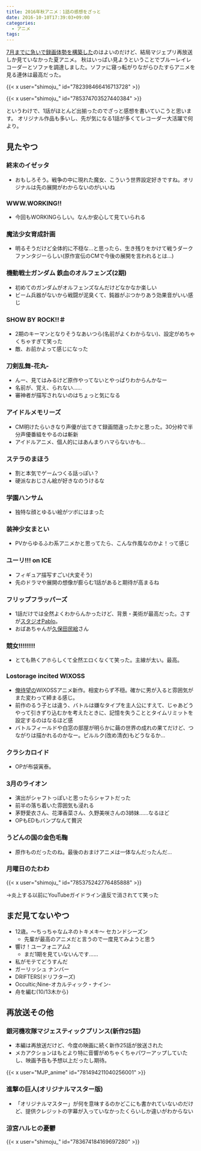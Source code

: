 ```yaml
---
title: 2016年秋アニメ：1話の感想をざっと
date: 2016-10-10T17:39:03+09:00
categories:
  - アニメ
tags:
---
```


[7月までに急いで録画体勢を構築した](/2016/07/29/tv-life/)のはよいのだけど、結局マジェプリ再放送しか見ていなかった夏アニメ。
秋はいっぱい見ようということでブルーレイレコーダーとソファを調達しました。ソファに寝っ転がりながらひたすらアニメを見る連休は最高だった。

{{< x user="shimoju_" id="782398466416713728" >}}

{{< x user="shimoju_" id="785374703527440384" >}}

というわけで、1話がほとんど出揃ったのでざっと感想を書いていこうと思います。
オリジナル作品も多いし、先が気になる1話が多くてレコーダー大活躍で何より。

## 見たやつ

### 終末のイゼッタ

- おもしろそう。戦争の中に現れた魔女、こういう世界設定好きですね。オリジナルは先の展開がわからないのがいいね

### WWW.WORKING!!

- 今回もWORKINGらしい。なんか安心して見ていられる

### 魔法少女育成計画

- 明るそうだけど全体的に不穏な…と思ったら、生き残りをかけて戦うダークファンタジーらしい(原作宣伝のCMで今後の展開を言われるとは…)

### 機動戦士ガンダム 鉄血のオルフェンズ(2期)

- 初めてのガンダムがオルフェンズなんだけどなかなか楽しい
- ビーム兵器がないから戦闘が泥臭くて、鈍器がぶつかりあう効果音がいい感じ

### SHOW BY ROCK!!＃

- 2期のキーマンとなりそうなあいつら(名前がよくわからない)、設定がめちゃくちゃすぎて笑った
- 敵、お前かよって感じになった

### 刀剣乱舞-花丸-

- んー、見てはみるけど原作やってないとやっぱりわからんかなー
- 名前が、覚え、られない……
- 審神者が描写されないのはちょっと気になる

### アイドルメモリーズ

- CM明けたらいきなり声優が出てきて録画間違ったかと思った。30分枠で半分声優番組をやるのは斬新
- アイドルアニメ、個人的にはあんまりハマらないかも…

### ステラのまほう

- 割と本気でゲームつくる話っぽい？
- 硬派なおじさん絵が好きなのうけるな

### 学園ハンサム

- 独特な顔とゆるい絵がツボにはまった

### 装神少女まとい

- PVからゆるふわ系アニメかと思ってたら、こんな作風なのかよ！って感じ

### ユーリ!!! on ICE

- フィギュア描写すごい(大変そう)
- 先のドラマや展開の想像が膨らむ1話があると期待が高まるね

### フリップフラッパーズ

- 1話だけでは全然よくわからんかったけど、背景・美術が最高だった。さすが[スタジオPablo](http://studio-pablo.com/)。
- おばあちゃんが[久保田民絵](http://dic.nicovideo.jp/a/%E4%B9%85%E4%BF%9D%E7%94%B0%E6%B0%91%E7%B5%B5)さん

### 競女!!!!!!!!

- とても熱くアホらしくて全然エロくなくて笑った。主線が太い。最高。

### Lostorage incited WIXOSS

- [俺待望の](/2016/08/07/lostorage-incited-wixoss/)WIXOSSアニメ新作。相変わらず不穏。確かに男が入ると雰囲気がまた変わって締まる感じ。
- 前作のるう子とは違う、バトルは嫌なタイプを主人公にすえて、じゃあどうやって引きずり込むかを考えたときに、記憶を失うこととタイムリミットを設定するのはなるほど感
- バトルフィールドや白窓の部屋が明らかに繭の世界の成れの果てだけど、つながりは描かれるのかなー。ピルルク(改め清衣)もどうなるか…

### クラシカロイド

- OPが布袋寅泰。

### 3月のライオン

- 演出がシャフトっぽいと思ったらシャフトだった
- 前半の落ち着いた雰囲気も浸れる
- 茅野愛衣さん、花澤香菜さん、久野美咲さんの3姉妹……なるほど
- OPもEDもバンプなんて贅沢

### うどんの国の金色毛鞠

- 原作ものだったのね。最後のおまけアニメは一体なんだったんだ…

### 月曜日のたわわ

{{< x user="shimoju_" id="785375242776485888" >}}

→炎上する以前にYouTubeガイドライン違反で消されてて笑った

## まだ見てないやつ

- 12歳。～ちっちゃなムネのトキメキ～ セカンドシーズン
  - 先輩が最高のアニメだと言うので一度見てみようと思う
- 響け！ユーフォニアム2
  - まだ1期を見ていないんです……
- 私がモテてどうすんだ
- ガーリッシュ ナンバー
- DRIFTERS(ドリフターズ)
- Occultic;Nine-オカルティック・ナイン-
- 舟を編む(10/13木から)

## 再放送その他

### 銀河機攻隊マジェスティックプリンス(新作25話)

- 本編は再放送だけど、今度の映画に続く新作25話が放送された
- メカアクションはもとより特に音響がめちゃくちゃパワーアップしていたし、映画予告も予想以上だったし期待。

{{< x user="MJP_anime" id="781494211040256001" >}}

### 進撃の巨人(オリジナルマスター版)

- 「オリジナルマスター」が何を意味するのかどこにも書かれていないのだけど、提供クレジットの字幕が入っていなかったくらいしか違いがわからない

### 涼宮ハルヒの憂鬱

{{< x user="shimoju_" id="783674184169697280" >}}

